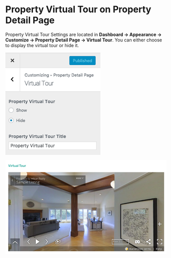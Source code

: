 # Property Virtual Tour on Property Detail Page

Property Virtual Tour Settings are located in **Dashboard → Appearance → Customize → Property Detail Page → Virtual Tour**. You can either choose to display the virtual tour or hide it.

![Property Virtual Tour Settings](images/single-property-page/property-virtual-tour.png)

![Virtual Tour on Property Page](images/single-property-page/property-virtual-tour-frontend-modern.png)
